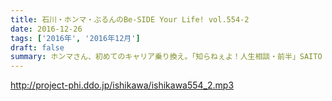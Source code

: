 ```yaml
---
title: 石川・ホンマ・ぶるんのBe-SIDE Your Life! vol.554-2
date: 2016-12-26
tags: ['2016年', '2016年12月']
draft: false
summary: ホンマさん、初めてのキャリア乗り換え。「知らねぇよ！人生相談・前半」SAITO
---
```


http://project-phi.ddo.jp/ishikawa/ishikawa554_2.mp3
